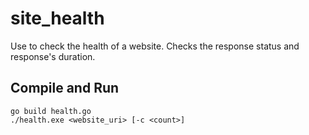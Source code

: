 # site_health
Use to check the health of a website. Checks the response status and response's duration.

## Compile and Run
```
go build health.go
./health.exe <website_uri> [-c <count>]
```
